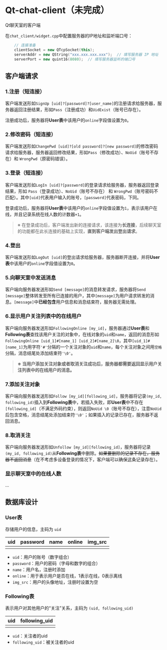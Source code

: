 # Qt-chat-client（未完成）
Qt聊天室的客户端

在`chat_client/widget.cpp`中配置服务器的IP地址和监听端口号：

```c++
    // 连接准备
    clientSocket = new QTcpSocket(this);
    serverAddr = new QString("xxx.xxx.xxx.xxx");  // 填写服务器 IP 地址
    serverPort = new quint16(8080);  // 填写服务器监听的端口号
```

## 客户端请求

### 1.注册（短连接）

客户端发送形如`SignUp [uid]?[password]?[user_name]`的注册请求给服务器，服务器返回注册结果，形如`Pass`（注册成功）和`UidExist`（账号已存在）。

注册成功后，服务器将**User表**中该用户的`online`字段值设置为`0`。

### 2.修改密码（短连接）

客户端发送形如`ChangePwd [uid]?[old password]?[new password]`的修改密码请求给服务器，服务器返回修改结果，形如`Pass`（修改成功）、`NoUid`（账号不存在）和 `WrongPwd`（原密码错误）。

### 3.登录（短连接）

客户端发送形如`LogIn [uid]?[password]`的登录请求给服务器，服务器返回登录结果，形如 `Pass`（登录成功）、`NoUid`（账号不存在） 和 `WrongPwd`（账号密码不匹配）。其中`[uid]`代表用户输入的账号，`[password]`代表密码，下同。

登录成功后，服务器将**User表**中该用户的`online`字段值设置为`1`，表示该用户在线，并且记录系统在线人数的计数器`+1`。

>※ 在登录成功后，客户端发出新的连接请求，该连接为**长连接**，后续聊天室的功能都在此长连接的基础上实现，**直到客户端发出登出请求**。

### 4.登出

客户端发送形如`LogOut [uid]`的登出请求给服务器，服务器断开连接，并将**User表**中该用户的`online`字段值设置为`0`。

### 5.向聊天室中发送消息

客户端向服务器发送形如`Send [message]`的消息转发请求，服务器将`Send [message]`整体转发至所有已连接的用户，其中`[message]`为用户请求转发的消息。`[message]`中**已经包含**用户信息和消息结束符，服务器无需处理。

### 6.显示用户关注列表中的在线用户

客户端向服务器发送形如`FollowingOnline [my_id]`，服务器通过**User表**和**Following表**查找该用户关注的对象中，在线对象的`uid`和`name`，返回的消息形如`FollowingOnline [uid_1]#[name_1] [uid_2]#[name_2]\0`，其中`[uid_1]#[name_1]`为用字符`'#'`分隔的一个关注对象的`uid`和`name`，每个关注对象之间用`空格`分隔，消息结尾处添加结束符`'\0'`。

> **※ 当用户添加关注对象或者取消关注成功后，服务器都需要返回显示用户关注列表中的在线用户的消息。**

### 7.添加关注对象

客户端向服务器发送形如`Follow [my_id][following_id]`，服务器将记录`(my_id, following_id)`插入到**Following表**中，若插入失败，即**User表**中不存在`[following_id]`（不满足外码约束），则返回`NoUid \0`（账号不存在），注意`NoUid`后包含空格，消息结尾处添加结束符`'\0'`；如果插入的记录已存在，服务器不返回消息。

### 8.取消关注

客户端向服务器发送形如`Unfollow [my_id][following_id]`，服务器将记录`(my_id, following_id)`从**Following表**中删除。~~如果要删除的记录不存在，服务器不返回消息~~（在不考虑多设备登录的情况下，客户端可以确保这条记录存在）。

### 显示聊天室中的在线人数

...

## 数据库设计

### User表

存储用户的信息，主码为 `uid`

| uid  | password | name | online | img_src |
| ---- | -------- | ---- | ------ | ------- |
|      |          |      |        |         |

- `uid`：用户的账号（数字组合）
- `password`：用户的密码（字母和数字的组合）
- `name`：用户名，注册时添加
- `online`：用于表示用户是否在线，1表示在线，0表示离线
- `img_src`：用户的头像地址，注册时设置为空

### Following表

表示用户对其他用户的“关注”关系，主码为 `(uid, following_uid)`

| uid  | following_uid |
| ---- | ------------- |
|      |               |

- `uid`：关注者的uid
- `following_uid`：被关注者的uid
